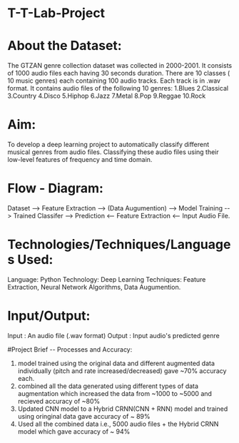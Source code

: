 # T-T-Lab-Project

# About the Dataset: 
The GTZAN genre collection dataset was collected in 2000-2001. It consists of 1000 audio files each having 30 seconds duration. There are 10 classes ( 10 music genres) each containing 100 audio tracks. Each track is in .wav format. It contains audio files of the following 10 genres: 
1.Blues 2.Classical 3.Country 4.Disco 5.Hiphop 6.Jazz 7.Metal 8.Pop 9.Reggae 10.Rock

# Aim:
To develop a deep learning project to automatically classify different musical genres from audio files. Classifying these audio files using their low-level features of frequency and time domain.

# Flow - Diagram:
Dataset --> Feature Extraction --> (Data Augumention) --> Model Training --> Trained Classifer --> Prediction <-- Feature Extraction <-- Input Audio File.

# Technologies/Techniques/Languages Used:
Language: Python 
Technology: Deep Learning
Techniques: Feature Extraction, Neural Network Algorithms, Data Augumention.

# Input/Output:
Input : An audio file (.wav format)
Output : Input audio's predicted genre

#Project Brief --
Processes and Accuracy:
1. model trained using the original data and different augmented data individually (pitch and rate increased/decreased) gave ~70% accuracy each.
2. combined all the data  generated using different types of data augmentation which increased the data from ~1000 to ~5000  and recieved accuracy of ~80%
3. Updated CNN model to a Hybrid CRNN(CNN + RNN) model  and trained using oringinal data gave accuracy of ~ 89%
4. Used all the combined data i.e., 5000 audio files + the Hybrid CRNN model which gave accuracy of ~ 94%
